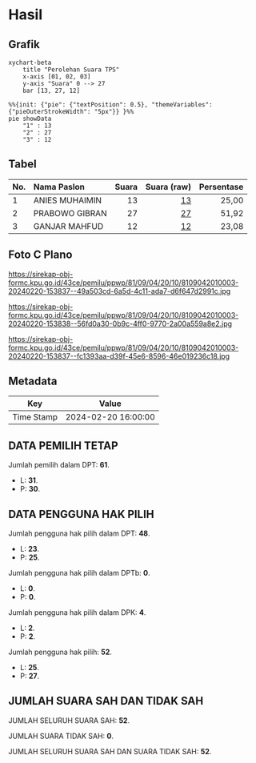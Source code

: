 # Hasil

## Grafik

```mermaid
xychart-beta
    title "Perolehan Suara TPS"
    x-axis [01, 02, 03]
    y-axis "Suara" 0 --> 27
    bar [13, 27, 12]
```

```mermaid
%%{init: {"pie": {"textPosition": 0.5}, "themeVariables": {"pieOuterStrokeWidth": "5px"}} }%%
pie showData
    "1" : 13
    "2" : 27
    "3" : 12
```

## Tabel

| No. | Nama Paslon    | Suara | Suara (raw) | Persentase |
|:--- |:-------------- | -----:| -----------:| ----------:|
| 1   | ANIES MUHAIMIN | 13    | [13][p-1]   | 25,00      |
| 2   | PRABOWO GIBRAN | 27    | [27][p-2]   | 51,92      |
| 3   | GANJAR MAHFUD  | 12    | [12][p-3]   | 23,08      |


[p-1]: https://github.com/gigit-pemilu/pemilu-2024-81-maluku/blob/main/pilpres/hitung-suara/sub/81-maluku/sub/09-buru-selatan/sub/04-kepala-madan/sub/2010-sekat/sub/003-tps/sub/paslon-1.txt
[p-2]: https://github.com/gigit-pemilu/pemilu-2024-81-maluku/blob/main/pilpres/hitung-suara/sub/81-maluku/sub/09-buru-selatan/sub/04-kepala-madan/sub/2010-sekat/sub/003-tps/sub/paslon-2.txt
[p-3]: https://github.com/gigit-pemilu/pemilu-2024-81-maluku/blob/main/pilpres/hitung-suara/sub/81-maluku/sub/09-buru-selatan/sub/04-kepala-madan/sub/2010-sekat/sub/003-tps/sub/paslon-3.txt

## Foto C Plano

https://sirekap-obj-formc.kpu.go.id/43ce/pemilu/ppwp/81/09/04/20/10/8109042010003-20240220-153837--49a503cd-6a5d-4c11-ada7-d6f647d2991c.jpg

https://sirekap-obj-formc.kpu.go.id/43ce/pemilu/ppwp/81/09/04/20/10/8109042010003-20240220-153838--56fd0a30-0b9c-4ff0-9770-2a00a559a8e2.jpg

https://sirekap-obj-formc.kpu.go.id/43ce/pemilu/ppwp/81/09/04/20/10/8109042010003-20240220-153837--fc1393aa-d39f-45e6-8596-46e019236c18.jpg


## Metadata

| Key        | Value               |
| ---------- | ------------------- |
| Time Stamp | 2024-02-20 16:00:00 |


## DATA PEMILIH TETAP

Jumlah pemilih dalam DPT: **61**.
 * L: **31**.
 * P: **30**.

## DATA PENGGUNA HAK PILIH

Jumlah pengguna hak pilih dalam DPT: **48**.
 * L: **23**.
 * P: **25**.

Jumlah pengguna hak pilih dalam DPTb: **0**.
 * L: **0**.
 * P: **0**.

Jumlah pengguna hak pilih dalam DPK: **4**.
 * L: **2**.
 * P: **2**.

Jumlah pengguna hak pilih: **52**.
 * L: **25**.
 * P: **27**.

## JUMLAH SUARA SAH DAN TIDAK SAH

JUMLAH SELURUH SUARA SAH: **52**.

JUMLAH SUARA TIDAK SAH: **0**.

JUMLAH SELURUH SUARA SAH DAN SUARA TIDAK SAH: **52**.


